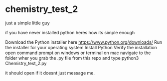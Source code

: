 # chemistry_test_2
just a simple little guy 


if you have never installed python heres how its simple enough

Download the Python installer here https://www.python.org/downloads/
Run the installer for your operating system
Install Python
Verify the installation
open command prompt on windows or terminal on mac 
navigate to the folder wher you grab the .py file from this repo and type
python3 Chemistry_test_2.py

it should open if it doesnt just message me.
